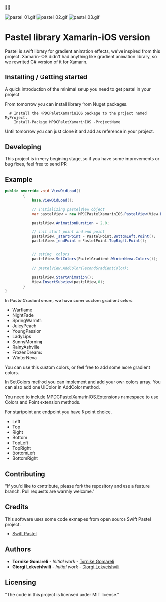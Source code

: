 🚀🚀

![pastel_01.gif](https://user-images.githubusercontent.com/24585160/34963497-4a0818a4-fa62-11e7-9f52-9b02bc97da67.gif)
![pastel_02.gif](https://user-images.githubusercontent.com/24585160/34963504-53c4a542-fa62-11e7-9128-ce18e3eea074.gif)
![pastel_03.gif](https://user-images.githubusercontent.com/24585160/34963506-53e1b3f8-fa62-11e7-9a73-fa112dfbca90.gif)

# Pastel library Xamarin-iOS version

Pastel is swift library for gradient animation effects, we've inspired from this project.
Xamarin-iOS didn't had anything like gradient animation library, so we rewrited C# version of it for Xamarin.

## Installing / Getting started

A quick introduction of the minimal setup you need to get pastel in your project

From tomorrow you can install library from Nuget packages.

```
  # Install the MPDCPaletXamarinIOS package to the project named MyProject.
    Install-Package MPDCPaletXamarinIOS -ProjectName 
```

Until tomorrow you can just clone it and add as reference in your project.

## Developing

This project is in very begining stage, so if you have some improvements or bug fixes, feel free to send PR


## Example

```C#
public override void ViewDidLoad()
        {
            base.ViewDidLoad();

            // Initializing pastelView object
            var pastelView = new MPDCPastelXamarinIOS.PastelView(View.Bounds);

            pastelView.AnimationDuration = 2.0;

            // init start point and end point
            pastelView._startPoint = PastelPoint.BottomLeft.Point();
            pastelView._endPoint = PastelPoint.TopRight.Point();


            // seting  colors
            pastelView.SetColors(PastelGradient.WinterNeva.Colors());
            
            // pastelView.AddColor(SecondGradientColor); 

            pastelView.StartAnimation();
            View.InsertSubview(pastelView,0);
        }
}
```
In PastelGradient enum,  we have some custom gradient colors 
- Warflame
- NightFade
- SpringWarmth
- JuicyPeach
- YoungPassion
- LadyLips
- SunnyMorning
- RainyAshville
- FrozenDreams
- WinterNeva
                 
You can use this custom colors, or feel free to add some more gradient colors.

In SetColors method you can implement and add your own colors array.
You can also add one UIColor in AddColor method.

You need to include MPDCPastelXamarinIOS.Extensions namespace to use Colors and Point extension methods.

For startpoint and endpoint you have 8 point choice.

* Left
* Top
* Right
* Bottom
* TopLeft
* TopRight
* BottomLeft
* BottomRight

## Contributing

"If you'd like to contribute, please fork the repository and use a feature
branch. Pull requests are warmly welcome."

## Credits

This software uses some code exmaples from open source Swift Pastel project.

- [Swift Pastel](https://github.com/cruisediary/Pastel)


## Authors

* **Tornike Gomareli** - *Initial work* - [Tornike Gomareli](https://github.com/tornikegomareli)
* **Giorgi Lekveishvili** - *Initial work* - [Giorgi Lekveishvili](https://github.com/lekve11)


## Licensing

"The code in this project is licensed under MIT license."
